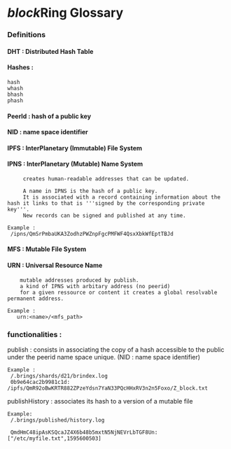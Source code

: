 # *block*Ring Glossary


### Definitions

#### DHT : Distributed Hash Table

#### Hashes :

    hash
    whash
    bhash
    phash
    
#### PeerId : hash of a public key

#### NID : name space identifier

#### IPFS : InterPlanetary (Immutable) File System

#### IPNS : InterPlanetary (Mutable) Name System
         creates human-readable addresses that can be updated.

         A name in IPNS is the hash of a public key. 
         It is associated with a record containing information about the hash it links to that is '''signed by the corresponding private key'''. 
         New records can be signed and published at any time.

    Example :
     /ipns/QmSrPmbaUKA3ZodhzPWZnpFgcPMFWF4QsxXbkWfEptTBJd
     
#### MFS : Mutable File System 

#### URN : Universal Resource Name
        mutable addresses produced by publish. 
        a kind of IPNS with arbitary address (no peerid)
        for a given ressource or content it creates a global resolvable permanent address.

    Example :
       urn:<name>/<mfs_path>

### functionalities :

  publish : consists in associating the copy of a hash accessible to the public under the peerid name space unique. (NID : name space identifier)

    Example :
     /.brings/shards/d21/brindex.log
     0b9e64cac2b9981c1d: /ipfs/QmR92oBwKRTR882ZPzeYdsn7YaN33PQcHHxRV3n2n5Foxo/Z_block.txt
    
  publishHistory : associates its hash to a version of a mutable file

    Example:
     /.brings/published/history.log 

     QmdHmC48ipAsKSQcaJZ4X6b48b5mxtN5NjNEVrLbTGF8Un: ["/etc/myfile.txt",1595600503]
